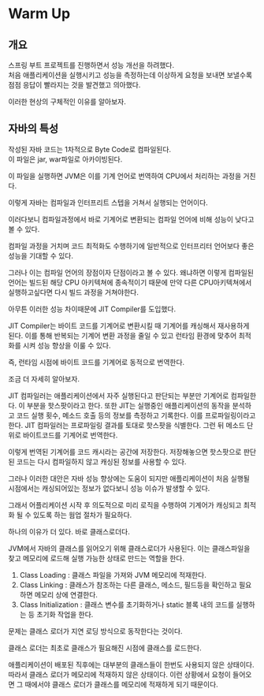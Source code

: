 # Warm Up

## 개요

스프링 부트 프로젝트를 진행하면서 성능 개선을 하려했다.  
처음 애플리케이션을 실행시키고 성능을 측정하는데 이상하게 요청을 보내면 보낼수록 점점 응답이 빨라지는 것을 발견했고 의아했다.

이러한 현상의 구체적인 이유를 알아보자.

## 자바의 특성

작성된 자바 코드는 1차적으로 Byte Code로 컴파일된다.  
이 파일은 jar, war파일로 아카이빙된다.

이 파일을 실행하면 JVM은 이를 기계 언어로 번역하여 CPU에서 처리하는 과정을 거친다.

이렇게 자바는 컴파일과 인터프리트 스텝을 거쳐서 실행되는 언어이다.

이러다보니 컴파일과정에서 바로 기계어로 변환되는 컴파일 언어에 비해 성능이 낮다고 볼 수 있다.

컴파일 과정을 거치며 코드 최적화도 수행하기에 일반적으로 인터프리터 언어보다 좋은 성능을 기대할 수 있다.

그러나 이는 컴파일 언어의 장점이자 단점이라고 볼 수 있다. 왜냐하면 이렇게 컴파일된 언어는 빌드된 해당 CPU 아키텍쳐에 종속적이기 때문에 만약 다른 CPU아키텍쳐에서 실행하고싶다면 다시 빌드 과정을 거쳐야한다.

아무튼 이러한 성능 차이때문에 JIT Compiler를 도입했다.

JIT Compiler는 바이트 코드를 기계어로 변환시킬 때 기계어를 캐싱해서 재사용하게 된다. 이를 통해 반복되는 기계어 변환 과정을 줄일 수 있고 런타임 환경에 맞추어 최적화를 시켜 성능 향상을 이룰 수 있다.

즉, 런타임 시점에 바이트 코드를 기계어로 동적으로 번역한다.

조금 더 자세히 알아보자.

JIT 컴파일러는 애플리케이션에서 자주 실행된다고 판단되는 부분만 기계어로 컴파일한다. 이 부분을 핫스팟이라고 한다. 또한 JIT는 실행중인 애플리케이션의 동작을 분석하고 코드 실행 횟수, 메소드 호출 등의 정보를 측정하고 기록한다. 이를 프로파일링이라고 한다. JIT 컴파일러는 프로파일링 결과를 토대로 핫스팟을 식별한다. 그런 뒤 메소드 단위로 바이트코드를 기계어로 번역한다.

이렇게 번역된 기계어를 코드 캐시라는 공간에 저장한다. 저장해놓으면 핫스팟으로 판단된 코드는 다시 컴파일하지 않고 캐싱된 정보를 사용할 수 있다.

그러나 이러한 대안은 자바 성능 향상에는 도움이 되지만 애플리케이션이 처음 실행될 시점에서는 캐싱되어있는 정보가 없다보니 성능 이슈가 발생할 수 있다.

그래서 어플리케이션 시작 후 의도적으로 미리 로직을 수행하여 기계어가 캐싱되고 최적화 될 수 있도록 하는 웜업 절차가 필요하다.


하나의 이유가 더 있다. 바로 클래스로더다.

JVM에서 자바의 클래스를 읽어오기 위해 클래스로더가 사용된다. 이는 클래스파일을 찾고 메모리에 로드해 실행 가능한 상태로 만드는 역할을 한다.

1. Class Loading : 클래스 파일을 가져와 JVM 메모리에 적재한다.
2. Class Linking : 클래스가 참조하는 다른 클래스, 메소드, 필드등을 확인하고 필요하면 메모리 상에 연결한다.
3. Class Initialization : 클래스 변수를 초기화하거나 static 블록 내의 코드를 실행하는 등 초기화 작업을 한다.

문제는 클래스 로더가 지연 로딩 방식으로 동작한다는 것이다.

클래스 로더는 최초로 클래스가 필요해진 시점에 클래스를 로드한다.

애플리케이션이 배포된 직후에는 대부분의 클래스들이 한번도 사용되지 않은 상태이다. 따라서 클래스 로더가 메모리에 적재하지 않은 상태이다. 이런 상황에서 요청이 들어오면 그 때에서야 클래스 로더가 클래스를 메모리에 적재하게 되기 때문이다.








